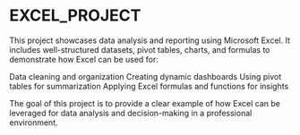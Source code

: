 # EXCEL_PROJECT
This project showcases data analysis and reporting using Microsoft Excel. It includes well-structured datasets, pivot tables, charts, and formulas to demonstrate how Excel can be used for:

Data cleaning and organization
Creating dynamic dashboards
Using pivot tables for summarization
Applying Excel formulas and functions for insights

The goal of this project is to provide a clear example of how Excel can be leveraged for data analysis and decision-making in a professional environment.
